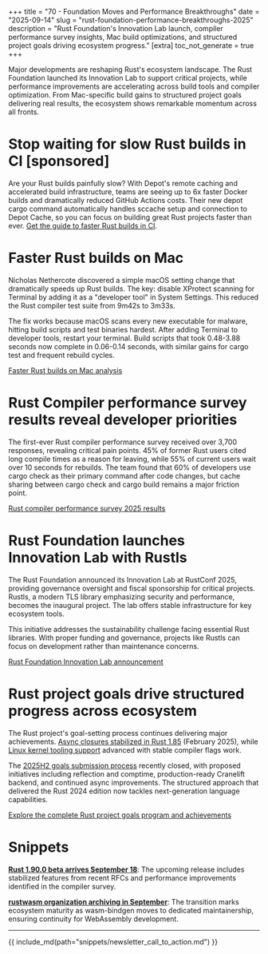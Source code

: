 +++
title = "70 - Foundation Moves and Performance Breakthroughs"
date = "2025-09-14"
slug = "rust-foundation-performance-breakthroughs-2025"
description = "Rust Foundation's Innovation Lab launch, compiler performance survey insights, Mac build optimizations, and structured project goals driving ecosystem progress."
[extra]
toc_not_generate = true
+++

Major developments are reshaping Rust's ecosystem landscape. The Rust Foundation launched its Innovation Lab to support critical projects, while performance improvements are accelerating across build tools and compiler optimization. From Mac-specific build gains to structured project goals delivering real results, the ecosystem shows remarkable momentum across all fronts.

# Stop waiting for slow Rust builds in CI [sponsored]
Are your Rust builds painfully slow? With Depot's remote caching and accelerated build infrastructure, teams are seeing up to 6x faster Docker builds and dramatically reduced GitHub Actions costs. Their new depot cargo command automatically handles sccache setup and connection to Depot Cache, so you can focus on building great Rust projects faster than ever. <a href="https://bit.ly/4mDKNmf" target="_blank">Get the guide to faster Rust builds in CI</a>.

# Faster Rust builds on Mac
Nicholas Nethercote discovered a simple macOS setting change that dramatically speeds up Rust builds. The key: disable XProtect scanning for Terminal by adding it as a "developer tool" in System Settings. This reduced the Rust compiler test suite from 9m42s to 3m33s.

The fix works because macOS scans every new executable for malware, hitting build scripts and test binaries hardest. After adding Terminal to developer tools, restart your terminal. Build scripts that took 0.48-3.88 seconds now complete in 0.06-0.14 seconds, with similar gains for cargo test and frequent rebuild cycles.

<a href="https://nnethercote.github.io/2025/09/04/faster-rust-builds-on-mac.html" target="_blank">Faster Rust builds on Mac analysis</a>

# Rust Compiler performance survey results reveal developer priorities
The first-ever Rust compiler performance survey received over 3,700 responses, revealing critical pain points. 45% of former Rust users cited long compile times as a reason for leaving, while 55% of current users wait over 10 seconds for rebuilds. The team found that 60% of developers use cargo check as their primary command after code changes, but cache sharing between cargo check and cargo build remains a major friction point.

<a href="https://blog.rust-lang.org/2025/09/10/rust-compiler-performance-survey-2025-results/" target="_blank">Rust compiler performance survey 2025 results</a>

# Rust Foundation launches Innovation Lab with Rustls
The Rust Foundation announced its Innovation Lab at RustConf 2025, providing governance oversight and fiscal sponsorship for critical projects. Rustls, a modern TLS library emphasizing security and performance, becomes the inaugural project. The lab offers stable infrastructure for key ecosystem tools.

This initiative addresses the sustainability challenge facing essential Rust libraries. With proper funding and governance, projects like Rustls can focus on development rather than maintenance concerns.

<a href="https://blog.rust-lang.org/2025/09/03/welcoming-the-rust-innovation-lab/" target="_blank">Rust Foundation Innovation Lab announcement</a>

# Rust project goals drive structured progress across ecosystem
The Rust project's goal-setting process continues delivering major achievements. <a href="https://releases.rs/docs/1.85.0/" target="_blank">Async closures stabilized in Rust 1.85</a> (February 2025), while <a href="https://rust-lang.github.io/rust-project-goals/2025h1/rfl.html" target="_blank">Linux kernel tooling support</a> advanced with stable compiler flags work.

The <a href="https://blog.rust-lang.org/inside-rust/2025/06/23/project-goals-2025h2-call-for-submissions/" target="_blank">2025H2 goals submission process</a> recently closed, with proposed initiatives including reflection and comptime, production-ready Cranelift backend, and continued async improvements. The structured approach that delivered the Rust 2024 edition now tackles next-generation language capabilities.

<a href="https://rust-lang.github.io/rust-project-goals/index.html" target="_blank">Explore the complete Rust project goals program and achievements</a>

# Snippets

**<a href="https://releases.rs/docs/1.90.0/" target="_blank">Rust 1.90.0 beta arrives September 18</a>**: The upcoming release includes stabilized features from recent RFCs and performance improvements identified in the compiler survey.

**<a href="https://blog.rust-lang.org/inside-rust/2025/07/21/sunsetting-the-rustwasm-github-org/" target="_blank">rustwasm organization archiving in September</a>**: The transition marks ecosystem maturity as wasm-bindgen moves to dedicated maintainership, ensuring continuity for WebAssembly development.

---

{{ include_md(path="snippets/newsletter_call_to_action.md") }}
